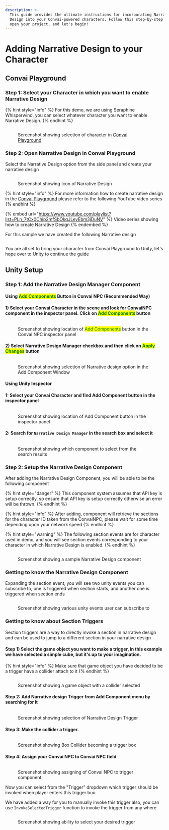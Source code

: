 ```yaml
---
description: >-
  This guide provides the ultimate instructions for incorporating Narrative
  Design into your Convai-powered characters. Follow this step-by-step tutorial,
  open your project, and let's begin!
---
```


# Adding Narrative Design to your Character

## Convai Playground

### Step 1: Select your Character in which you want to enable Narrative Design

{% hint style="info" %}
For this demo, we are using Seraphine Whisperwind, you can select whatever character you want to enable Narrative Design.
{% endhint %}

<figure><img src="../../.gitbook/assets/Screenshot 2024-05-22 114710.png" alt=""><figcaption><p>Screenshot showing selection of character in <a href="adding-narrative-design-to-your-character.md#convai-playground">Convai Playground</a></p></figcaption></figure>

### Step 2: Open Narrative Design in Convai Playground

Select the Narrative Design option from the side panel and create your narrative design

<figure><img src="../../.gitbook/assets/Screenshot 2024-05-22 115450.png" alt=""><figcaption><p>Screenshot showing Icon of Narrative Design</p></figcaption></figure>

{% hint style="info" %}
For more information how to create narrative design in the [Convai Playground](adding-narrative-design-to-your-character.md#convai-playground) please refer to the following YouTube video series
{% endhint %}

{% embed url="https://www.youtube.com/playlist?list=PLn_7tCx0Chip2mfSbOkqJLevEbm3jDuNV" %}
Video series showing how to create Narrative Design
{% endembed %}

For this sample we have created the following Narrative design

<figure><img src="../../.gitbook/assets/Screenshot 2024-05-23 123350.png" alt=""><figcaption></figcaption></figure>

You are all set to bring your character from Convai Playground to Unity, let's hope over to Unity to continue the guide

## Unity Setup

### Step 1: Add the Narrative Design Manager Component

#### Using <mark style="color:green;">Add Components</mark> Button in Convai NPC (Recommended Way)

#### **1)** Select your Convai Character in the scene and look for [ConvaiNPC ](scripts-overview/convainpc.cs.md)component in the inspector panel. Click on <mark style="color:green;">**Add Components**</mark> button

<figure><img src="../../.gitbook/assets/Screenshot 2024-05-22 122312.png" alt=""><figcaption><p>Screenshot showing location of <mark style="color:green;">Add Components</mark> button in the Convai NPC inspector panel </p></figcaption></figure>

#### **2)** Select **Narrative Design Manager** checkbox and then click on <mark style="color:green;">Apply Changes</mark> button

<figure><img src="../../.gitbook/assets/ND Component Selected.png" alt=""><figcaption><p>Screenshot showing selection of Narrative design option in the Add Component Window</p></figcaption></figure>

#### Using Unity Inspector

#### **1:**  Select your Convai Character and find Add Component button in the inspector panel&#x20;

<figure><img src="../../.gitbook/assets/Screenshot 2024-05-22 122424.png" alt=""><figcaption><p>Screenshot showing location of Add Component button in the inspector panel</p></figcaption></figure>

#### 2: Search for `Narrative Design Manager` in the search box and select it

<figure><img src="../../.gitbook/assets/ND Component Selected (1).png" alt=""><figcaption><p>Screenshot showing which component to select from the search results</p></figcaption></figure>

### Step 2: Setup the Narrative Design Component

After adding the Narrative Design Component, you will be able to be the following component

{% hint style="danger" %}
This component system assumes that API key is setup correctly, so ensure that API key is setup correctly otherwise an error will be thrown.
{% endhint %}

{% hint style="info" %}
After adding, component will retrieve the sections for the character ID taken from the ConvaiNPC, please wait for some time depending upon your network speed
{% endhint %}

{% hint style="warning" %}
The following section events are for character used in demo, and you will see section events corresponding to your character in which Narrative Design is enabled.&#x20;
{% endhint %}

<figure><img src="../../.gitbook/assets/Screenshot 2024-05-22 122537.png" alt=""><figcaption><p>Screenshot showing a sample Narrative Design component</p></figcaption></figure>

### Getting to know the Narrative Design Component

Expanding the section event, you will see two unity events you can subscribe to, one is triggered when section starts, and another one is triggered when section ends

<figure><img src="../../.gitbook/assets/Screenshot 2024-05-22 143301.png" alt=""><figcaption><p>Screenshot showing various unity events user can subscribe to</p></figcaption></figure>

### Getting to know about Section Triggers

Section triggers are a way to directly invoke a section in narrative design and can be used to jump to a different section in your narrative design

#### Step 1) Select the game object you want to make a trigger, in this example we have selected a simple cube, but it's up to your imagination.

{% hint style="info" %}
Make sure that game object you have decided to be a trigger have a collider attach to it
{% endhint %}

<figure><img src="../../.gitbook/assets/Screenshot 2024-05-22 144701.png" alt=""><figcaption><p>Screenshot showing a game object with a collider selected</p></figcaption></figure>

#### Step 2: Add Narrative design Trigger from Add Component menu by searching for it

<figure><img src="../../.gitbook/assets/Screenshot 2024-05-22 145128.png" alt=""><figcaption><p>Screenshot showing selection of Narrative Design Trigger</p></figcaption></figure>

#### Step 3: Make the collider a trigger.

<figure><img src="../../.gitbook/assets/Screenshot 2024-05-22 145314.png" alt=""><figcaption><p>Screenshot showing Box Collider becoming a trigger box</p></figcaption></figure>

#### Step 4: Assign your Convai NPC to Convai NPC field

<figure><img src="../../.gitbook/assets/Screenshot 2024-05-22 145631.png" alt=""><figcaption><p>Screenshot showing assigning of Convai NPC to trigger component</p></figcaption></figure>

Now you can select from the "Trigger" dropdown which trigger should be invoked when player enters this trigger box.&#x20;

We have added a way for you to manually invoke this trigger also, you can use `InvokeSelectedTrigger` function to invoke the trigger from any where

<figure><img src="../../.gitbook/assets/Screenshot 2024-05-23 123713.png" alt=""><figcaption><p>Screenshot showing ability to select your desired trigger</p></figcaption></figure>



